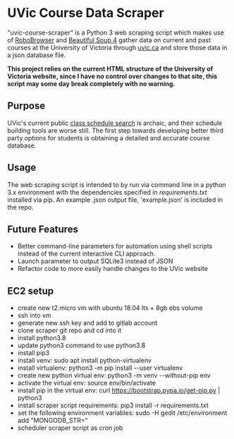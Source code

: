 # UVic Course Data Scraper

"uvic-course-scraper" is a Python 3 web scraping script which makes use of [RoboBrowser](https://robobrowser.readthedocs.io/en/latest/) and [Beautiful Soup 4](https://www.crummy.com/software/BeautifulSoup/bs4/doc/) gather data on current and past courses at the University of Victoria through [uvic.ca](https://www.uvic.ca/) and store those data in a json database file.

**This project relies on the current HTML structure of the University of Victoria website, since I have no control over changes to that site, this script may some day break completely with no warning.**

## Purpose
UVic's current public [class schedule search](https://www.uvic.ca/BAN1P/bwckschd.p_disp_dyn_sched) is archaic, and their schedule building tools are worse still. The first step towards developing better third party options for students is obtaining a detailed and accurate course database.

## Usage
The web scraping script is intended to by run via command line in a python 3.x environment with the dependencies specified in *requirements.txt* installed via pip. An example .json output file, 'example.json' is included in the repo.

## Future Features
* Better command-line parameters for automation using shell scripts instead of the current interactive CLI approach.
* Launch parameter to output SQLite3 instead of JSON
* Refactor code to more easily handle changes to the UVic website

## EC2 setup
- create new t2.micro vm with ubuntu 18.04 lts + 8gb ebs volume
- ssh into vm
- generate new ssh key and add to gitlab account
- clone scraper git repo and cd into it
- install python3.8
- update python3 command to use python3.8
- install pip3
- install venv: sudo apt install python-virtualenv
- install virtualenv: python3 -m pip install --user virtualenv
- create new python virtual env: python3 -m venv --without-pip env
- activate the virtual env: source env/bin/activate
- install pip in the virtual env: curl https://bootstrap.pypa.io/get-pip.py | python3
- install scraper script requirements: pip3 install -r requirements.txt
- set the following environment variables: 
    sudo -H gedit /etc/environment
    add "MONGODB_STR=<mongodb connection string>"
- scheduler scraper script as cron job
